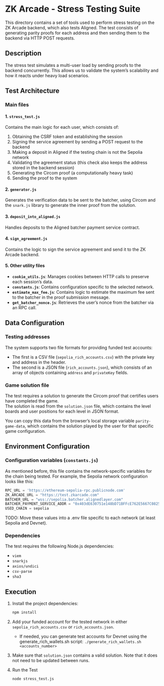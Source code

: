 # ZK Arcade - Stress Testing Suite

This directory contains a set of tools used to perform stress testing on the ZK Arcade backend, which also tests Aligned. The test consists of generating parity proofs for each address and then sending them to the backend via HTTP POST requests.

## Description

The stress test simulates a multi-user load by sending proofs to the backend concurrently. This allows us to validate the system’s scalability and how it reacts under heavy load scenarios.

## Test Architecture

### Main files

#### 1. `stress_test.js`

Contains the main logic for each user, which consists of:

  1. Obtaining the CSRF token and establishing the session  
  2. Signing the service agreement by sending a POST request to the backend  
  3. Making a deposit in Aligned if the testing chain is not the Sepolia network  
  4. Validating the agreement status (this check also keeps the address stored in the backend session)  
  5. Generating the Circom proof (a computationally heavy task)  
  6. Sending the proof to the system  

#### 2. `generator.js`

Generates the verification data to be sent to the batcher, using Circom and the `snark.js` library to generate the inner proof from the solution.

#### 3. `deposit_into_aligned.js`

Handles deposits to the Aligned batcher payment service contract.

#### 4. `sign_agreement.js`

Contains the logic to sign the service agreement and send it to the ZK Arcade backend.

#### 5. Other utility files

- **`cookie_utils.js`**: Manages cookies between HTTP calls to preserve each session’s data.  
- **`constants.js`**: Contains configuration specific to the selected network.  
- **`estimate_max_fee.js`**: Contains logic to estimate the maximum fee sent to the batcher in the proof submission message.  
- **`get_batcher_nonce.js`**: Retrieves the user’s nonce from the batcher via an RPC call.  

## Data Configuration

### Testing addresses

The system supports two file formats for providing funded test accounts:

- The first is a CSV file (`sepolia_rich_accounts.csv`) with the private key and address in the header.  
- The second is a JSON file (`rich_accounts.json`), which consists of an array of objects containing `address` and `privateKey` fields.  

### Game solution file

The test requires a solution to generate the Circom proof that certifies users have completed the game.  
The solution is read from the `solution.json` file, which contains the level boards and user positions for each level in JSON format.  

You can copy this data from the browser’s local storage variable `parity-game-data`, which contains the solution played by the user for that specific game configuration.

## Environment Configuration

### Configuration variables (`constants.js`)

As mentioned before, this file contains the network-specific variables for the chain being tested. For example, the Sepolia network configuration looks like this:

```javascript
RPC_URL = 'https://ethereum-sepolia-rpc.publicnode.com'
ZK_ARCADE_URL = "https://test.zkarcade.com"
BATCHER_URL = "wss://sepolia.batcher.alignedlayer.com"
BATCHER_PAYMENT_SERVICE_ADDR = "0x403dE630751e148bD71BFFcE762E5667C0825399"
USED_CHAIN = sepolia
```

TODO: Move these values into a .env file specific to each network (at least Sepolia and Devnet).

### Dependencies

The test requires the following Node.js dependencies:

- `viem`
- `snarkjs`
- `axios/undici`
- `csv-parse`
- `sha3`

## Execution

1. Install the project dependencies:

    ```bash
    npm install
    ```

2. Add your funded account for the tested network in either `sepolia_rich_accounts.csv` or `rich_accounts.json`.
    - If needed, you can generate test accounts for Devnet using the generate_rich_wallets.sh script: `./generate_rich_wallets.sh <accounts_number>`
3. Make sure that `solution.json` contains a valid solution. Note that it does not need to be updated between runs.

4. Run the Test

    ```bash
    node stress_test.js
    ```
